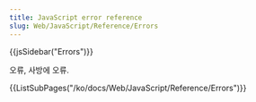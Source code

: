 ```yaml
---
title: JavaScript error reference
slug: Web/JavaScript/Reference/Errors
---
```


{{jsSidebar("Errors")}}

오류, 사방에 오류.

{{ListSubPages("/ko/docs/Web/JavaScript/Reference/Errors")}}
